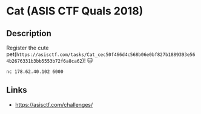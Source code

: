 # Cat (ASIS CTF Quals 2018)

## Description
>>>
Register the cute pet(`https://asisctf.com/tasks/Cat_cec50f466d4c568b06e0bf827b1889393e564b2676331b3bb5553b72f6a8ca62`)! 🐱

`nc 178.62.40.102 6000`
>>>

## Links
* https://asisctf.com/challenges/
